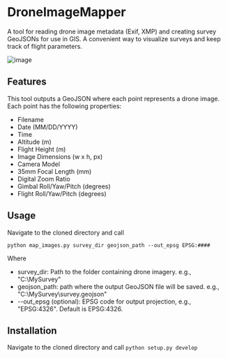 # DroneImageMapper
A tool for reading drone image metadata (Exif, XMP) and creating survey GeoJSONs for use in GIS. A convenient way to visualize surveys and keep track of flight parameters.


![image](https://github.com/user-attachments/assets/e903b300-bd77-41df-bc8a-9ce4662dbd85)


## Features
This tool outputs a GeoJSON where each point represents a drone image. Each point has the following properties:
- Filename
- Date (MM/DD/YYYY)
- Time
- Altitude (m)
- Flight Height (m)
- Image Dimensions (w x h, px)
- Camera Model
- 35mm Focal Length (mm)
- Digital Zoom Ratio
- Gimbal Roll/Yaw/Pitch (degrees)
- Flight Roll/Yaw/Pitch (degrees)

## Usage
Navigate to the cloned directory and call

`python map_images.py survey_dir geojson_path --out_epsg EPSG:####`

Where
- survey_dir: Path to the folder containing drone imagery. e.g., "C:\MySurvey"
- geojson_path: path where the output GeoJSON file will be saved. e.g., "C:\MySurvey\survey.geojson"
- --out_epsg (optional): EPSG code for output projection, e.g., "EPSG:4326". Default is EPSG:4326.


## Installation
Navigate to the cloned directory and call
`python setup.py develop`
